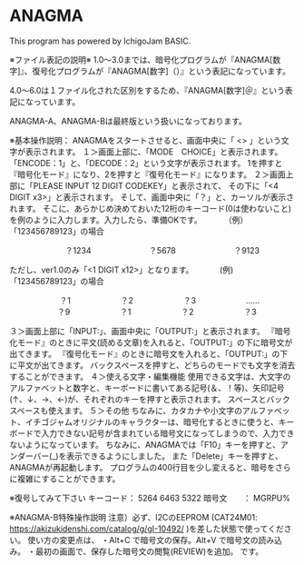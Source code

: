 # ANAGMA
This program has powered by IchigoJam BASIC.

※ファイル表記の説明※
1.0～3.0までは、暗号化プログラムが『ANAGMA[数字]』、復号化プログラムが『ANAGMA[数字]（）』という表記になっています。

4.0～6.0は１ファイル化された区別をするため、『ANAGMA[数字]＠』という表記になっています。

ANAGMA-A、ANAGMA-Bは最終版という扱いになっております。


※基本操作説明：
ANAGMAをスタートさせると、画面中央に「 <<ANAGMA>> 」という文字が表示されます。
１＞画面上部に、「MODE　CHOICE」と表示されます。
「ENCODE：1」と、「DECODE：2」という文字が表示されます。
1を押すと『暗号化モード』になり、2を押すと『復号化モード』になります。
２＞画面上部に「PLEASE INPUT 12 DIGIT CODEKEY」と表示されて、
その下に「<4 DIGIT x3>」と表示されます。
そして、画面中央に「？」と、カーソルが表示されます。
そこに、あらかじめ決めておいた12桁のキーコード(0は使わないこと)を例のように入力します。入力したら、準備OKです。
　　　（例）「123456789123」の場合

　　　　　　　？1234
　　　　　　　？5678
　　　　　　　？9123

 ただし、ver1.0のみ「<1 DIGIT x12>」となります。
 　　　(例) 「123456789123」の場合

 　　　　　　 ？1
  　　　　　　？2
  　　　　　　？3
  　　　　　　......
  　　　　　　？9
  　　　　　　？1
  　　　　　　？2
  　　　　　　？3

３＞画面上部に「INPUT:」、画面中央に「OUTPUT:」と表示されます。
『暗号化モード』のときに平文(読める文章)を入れると、「OUTPUT:」の下に暗号文が出てきます。
『復号化モード』のときに暗号文を入れると、「OUTPUT:」の下に平文が出てきます。
バックスペースを押すと、どちらのモードでも文字を消去することができます。
４＞使える文字・編集機能
使用できる文字は、大文字のアルファベットと数字と、キーボードに書いてある記号(＆、！等)、矢印記号(↑、↓、→、←)が、それぞれのキーを押すと表示されます。
スペースとバックスペースも使えます。
５＞その他
ちなみに、カタカナや小文字のアルファベット、イチゴジャムオリジナルのキャラクターは、暗号化するときに使うと、キーボードで入力できない記号が含まれている暗号文になってしまうので、入力できないようになっています。
ちなみに、ANAGMAでは「F10」キーを押すと、アンダーバー(_)を表示できるようにしました。
また「Delete」キーを押すと、ANAGMAが再起動します。
プログラムの400行目を少し変えると、暗号をさらに複雑にすることができます。

※復号してみて下さい
キーコード： 5264 6463 5322
暗号文　　： MGRPU%
 

※ANAGMA-B特殊操作説明
注意）必ず、I2CのEEPROM (CAT24M01: https://akizukidenshi.com/catalog/g/gI-10492/ )を差した状態で使ってください。
使い方の変更点は、
・Alt+C で暗号文の保存。Alt+V で暗号文の読み込み。
・最初の画面で、保存した暗号文の閲覧(REVIEW)を追加。
です。
